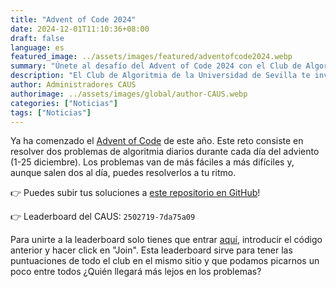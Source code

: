```yaml
---
title: "Advent of Code 2024"
date: 2024-12-01T11:10:36+08:00
draft: false
language: es
featured_image: ../assets/images/featured/adventofcode2024.webp
summary: "Únete al desafío del Advent of Code 2024 con el Club de Algoritmia de la Universidad de Sevilla. Resuelve problemas algorítmicos diarios, comparte tus soluciones y compite en nuestra leaderboard privada."
description: "El Club de Algoritmia de la Universidad de Sevilla te invita a participar en el Advent of Code 2024, un emocionante reto de programación que se desarrolla durante el mes de diciembre. Descubre cómo unirte, comparte tus soluciones en nuestra comunidad de GitHub, y compite amistosamente en nuestra leaderboard privada. Es el momento perfecto para aprender, mejorar tus habilidades y divertirte resolviendo problemas algorítmicos."
author: Administradores CAUS
authorimage: ../assets/images/global/author-CAUS.webp
categories: ["Noticias"]
tags: ["Noticias"]
---
```



Ya ha comenzado el [Advent of Code]( https://adventofcode.com/ ) de este año. Este reto consiste en resolver dos problemas de algoritmia diarios durante cada día del adviento (1-25 diciembre). Los problemas van de más fáciles a más difíciles y, aunque salen dos al día, puedes resolverlos a tu ritmo.

👉 Puedes subir tus soluciones a [este repositorio en GitHub]( https://github.com/algoritmiaUS/advent-of-code )!

👉 Leaderboard del CAUS: `2502719-7da75a09`

Para unirte a la leaderboard solo tienes que entrar [aquí]( https://adventofcode.com/2024/leaderboard/private ), introducir el código anterior y hacer click en "Join". Esta leaderboard sirve para tener las puntuaciones de todo el club en el mismo sitio y que podamos picarnos un poco entre todos ¿Quién llegará más lejos en los problemas?
